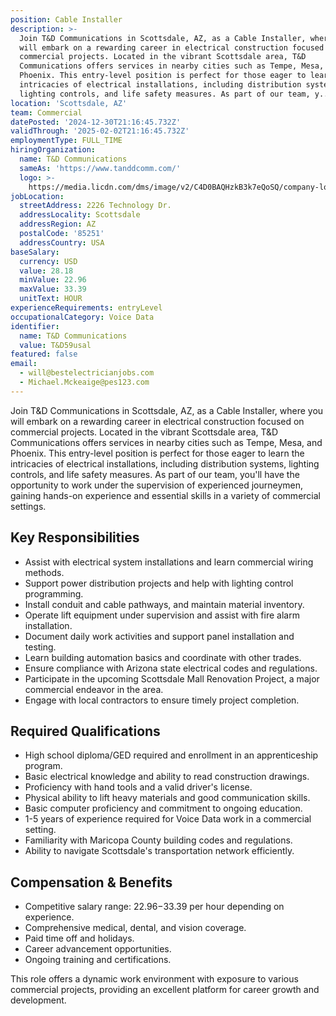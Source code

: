 ```yaml
---
position: Cable Installer
description: >-
  Join T&D Communications in Scottsdale, AZ, as a Cable Installer, where you
  will embark on a rewarding career in electrical construction focused on
  commercial projects. Located in the vibrant Scottsdale area, T&D
  Communications offers services in nearby cities such as Tempe, Mesa, and
  Phoenix. This entry-level position is perfect for those eager to learn the
  intricacies of electrical installations, including distribution systems,
  lighting controls, and life safety measures. As part of our team, y...
location: 'Scottsdale, AZ'
team: Commercial
datePosted: '2024-12-30T21:16:45.732Z'
validThrough: '2025-02-02T21:16:45.732Z'
employmentType: FULL_TIME
hiringOrganization:
  name: T&D Communications
  sameAs: 'https://www.tanddcomm.com/'
  logo: >-
    https://media.licdn.com/dms/image/v2/C4D0BAQHzkB3k7eQoSQ/company-logo_200_200/company-logo_200_200/0/1631320385872?e=2147483647&v=beta&t=nuFy5lrwqoCuQ6_2P8hO_EwhwJlnndzcbM7ZPSfdKlM
jobLocation:
  streetAddress: 2226 Technology Dr.
  addressLocality: Scottsdale
  addressRegion: AZ
  postalCode: '85251'
  addressCountry: USA
baseSalary:
  currency: USD
  value: 28.18
  minValue: 22.96
  maxValue: 33.39
  unitText: HOUR
experienceRequirements: entryLevel
occupationalCategory: Voice Data
identifier:
  name: T&D Communications
  value: T&D59usal
featured: false
email:
  - will@bestelectricianjobs.com
  - Michael.Mckeaige@pes123.com
---
```




Join T&D Communications in Scottsdale, AZ, as a Cable Installer, where you will embark on a rewarding career in electrical construction focused on commercial projects. Located in the vibrant Scottsdale area, T&D Communications offers services in nearby cities such as Tempe, Mesa, and Phoenix. This entry-level position is perfect for those eager to learn the intricacies of electrical installations, including distribution systems, lighting controls, and life safety measures. As part of our team, you'll have the opportunity to work under the supervision of experienced journeymen, gaining hands-on experience and essential skills in a variety of commercial settings.

## Key Responsibilities
- Assist with electrical system installations and learn commercial wiring methods.
- Support power distribution projects and help with lighting control programming.
- Install conduit and cable pathways, and maintain material inventory.
- Operate lift equipment under supervision and assist with fire alarm installation.
- Document daily work activities and support panel installation and testing.
- Learn building automation basics and coordinate with other trades.
- Ensure compliance with Arizona state electrical codes and regulations.
- Participate in the upcoming Scottsdale Mall Renovation Project, a major commercial endeavor in the area.
- Engage with local contractors to ensure timely project completion.

## Required Qualifications
- High school diploma/GED required and enrollment in an apprenticeship program.
- Basic electrical knowledge and ability to read construction drawings.
- Proficiency with hand tools and a valid driver's license.
- Physical ability to lift heavy materials and good communication skills.
- Basic computer proficiency and commitment to ongoing education.
- 1-5 years of experience required for Voice Data work in a commercial setting.
- Familiarity with Maricopa County building codes and regulations.
- Ability to navigate Scottsdale's transportation network efficiently.

## Compensation & Benefits
- Competitive salary range: $22.96-$33.39 per hour depending on experience.
- Comprehensive medical, dental, and vision coverage.
- Paid time off and holidays.
- Career advancement opportunities.
- Ongoing training and certifications.

This role offers a dynamic work environment with exposure to various commercial projects, providing an excellent platform for career growth and development.
